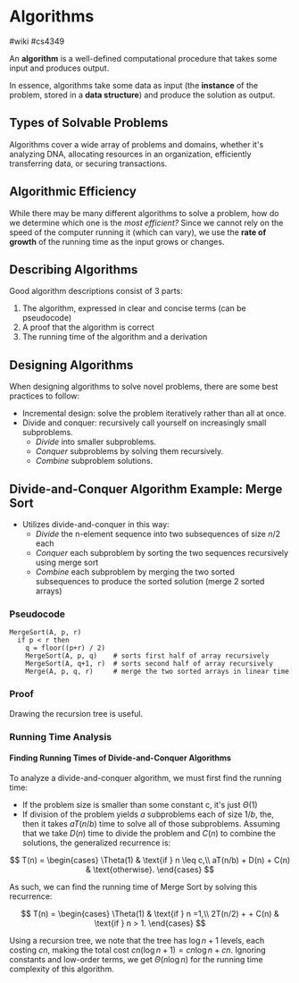 # Algorithms
#wiki #cs4349 

An **algorithm** is a well-defined computational procedure that takes some input and produces output.

In essence, algorithms take some data as input (the **instance** of the problem, stored in a **data structure**) and produce the solution as output.

## Types of Solvable Problems
Algorithms cover a wide array of problems and domains, whether it's analyzing DNA, allocating resources in an organization, efficiently transferring data, or securing transactions.

## Algorithmic Efficiency
While there may be many different algorithms to solve a problem, how do we determine which one is the _most efficient?_ Since we cannot rely on the speed of the computer running it (which can vary), we use the **rate of growth** of the running time as the input grows or changes.

## Describing Algorithms
Good algorithm descriptions consist of 3 parts:

1. The algorithm, expressed in clear and concise terms (can be pseudocode)
2. A proof that the algorithm is correct
3. The running time of the algorithm and a derivation

## Designing Algorithms
When designing algorithms to solve novel problems, there are some best practices to follow:

- Incremental design: solve the problem iteratively rather than all at once.
- Divide and conquer: recursively call yourself on increasingly small subproblems.
  - *Divide* into smaller subproblems.
  - *Conquer* subproblems by solving them recursively.
  - *Combine* subproblem solutions.

## Divide-and-Conquer Algorithm Example: Merge Sort
- Utilizes divide-and-conquer in this way:
  - *Divide* the n-element sequence into two subsequences of size $n/2$ each 
  - *Conquer* each subproblem by sorting the two sequences recursively using merge sort
  - *Combine* each subproblem by merging the two sorted subsequences to produce the sorted solution (merge 2 sorted arrays)

### Pseudocode

```
MergeSort(A, p, r)
  if p < r then
    q = floor((p+r) / 2)
    MergeSort(A, p, q)    # sorts first half of array recursively
    MergeSort(A, q+1, r)  # sorts second half of array recursively
    Merge(A, p, q, r)     # merge the two sorted arrays in linear time
```

### Proof
Drawing the recursion tree is useful.

### Running Time Analysis
#### Finding Running Times of Divide-and-Conquer Algorithms
To analyze a divide-and-conquer algorithm, we must first find the running time:
- If the problem size is smaller than some constant c, it's just $\Theta(1)$
- If division of the problem yields $a$ subproblems each of size $1/b$, the, then it takes $a T(n/b)$ time to solve all of those subproblems. Assuming that we take $D(n)$ time to divide the problem and $C(n)$ to combine the solutions, the generalized recurrence is:

$$
T(n) = \begin{cases}
\Theta(1) & \text{if } n \leq c,\\
aT(n/b) + D(n) + C(n) & \text{otherwise}.
\end{cases}
$$

As such, we can find the running time of Merge Sort by solving this recurrence:

$$
T(n) = \begin{cases}
\Theta(1) & \text{if } n =1,\\
2T(n/2) + + C(n) & \text{if } n > 1.
\end{cases}
$$

Using a recursion tree, we note that the tree has $\log n + 1$ levels, each costing $cn$, making the total cost $cn(\log n + 1) = cn \log n + cn$. Ignoring constants and low-order terms, we get $\Theta (n \log n)$ for the running time complexity of this algorithm.

